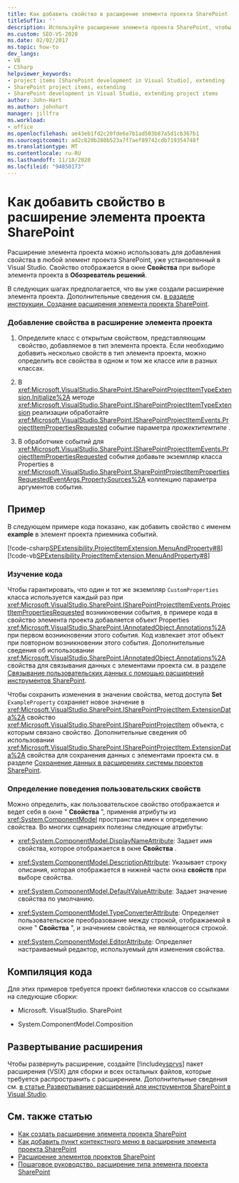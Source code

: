 ```yaml
---
title: Как добавить свойство в расширение элемента проекта SharePoint | Документация Майкрософт
titleSuffix: ''
description: Используйте расширение элемента проекта SharePoint, чтобы добавить свойство в любой элемент проекта SharePoint, уже установленный в Visual Studio.
ms.custom: SEO-VS-2020
ms.date: 02/02/2017
ms.topic: how-to
dev_langs:
- VB
- CSharp
helpviewer_keywords:
- project items [SharePoint development in Visual Studio], extending
- SharePoint project items, extending
- SharePoint development in Visual Studio, extending project items
author: John-Hart
ms.author: johnhart
manager: jillfra
ms.workload:
- office
ms.openlocfilehash: ae43eb1fd2c20fde6e7b1ad503b87a5d1cb367b1
ms.sourcegitcommit: ad2c820b280b523a7f7aef89742cdb719354748f
ms.translationtype: MT
ms.contentlocale: ru-RU
ms.lasthandoff: 11/18/2020
ms.locfileid: "94850173"
---
```

# <a name="how-to-add-a-property-to-a-sharepoint-project-item-extension"></a>Как добавить свойство в расширение элемента проекта SharePoint
  Расширение элемента проекта можно использовать для добавления свойства в любой элемент проекта SharePoint, уже установленный в Visual Studio. Свойство отображается в окне **Свойства** при выборе элемента проекта в **Обозреватель решений**.

 В следующих шагах предполагается, что вы уже создали расширение элемента проекта. Дополнительные сведения см. [в разделе инструкции. Создание расширения элемента проекта SharePoint](../sharepoint/how-to-create-a-sharepoint-project-item-extension.md).

### <a name="to-add-a-property-to-a-project-item-extension"></a>Добавление свойства в расширение элемента проекта

1. Определите класс с открытым свойством, представляющим свойство, добавляемое в тип элемента проекта. Если необходимо добавить несколько свойств в тип элемента проекта, можно определить все свойства в одном и том же классе или в разных классах.

2. В <xref:Microsoft.VisualStudio.SharePoint.ISharePointProjectItemTypeExtension.Initialize%2A> методе <xref:Microsoft.VisualStudio.SharePoint.ISharePointProjectItemTypeExtension> реализации обработайте <xref:Microsoft.VisualStudio.SharePoint.ISharePointProjectItemEvents.ProjectItemPropertiesRequested> событие параметра *прожектитемтипе* .

3. В обработчике событий для <xref:Microsoft.VisualStudio.SharePoint.ISharePointProjectItemEvents.ProjectItemPropertiesRequested> события добавьте экземпляр класса Properties в <xref:Microsoft.VisualStudio.SharePoint.SharePointProjectItemPropertiesRequestedEventArgs.PropertySources%2A> коллекцию параметра аргументов события.

## <a name="example"></a>Пример
 В следующем примере кода показано, как добавить свойство с именем **example** в элемент проекта приемника событий.

 [!code-csharp[SPExtensibility.ProjectItemExtension.MenuAndProperty#8](../sharepoint/codesnippet/CSharp/projectitemmenuandproperty/extension/projectitemextensionproperty.cs#8)]
 [!code-vb[SPExtensibility.ProjectItemExtension.MenuAndProperty#8](../sharepoint/codesnippet/VisualBasic/projectitemmenuandproperty/extension/projectitemextensionproperty.vb#8)]

### <a name="understand-the-code"></a>Изучение кода
 Чтобы гарантировать, что один и тот же экземпляр `CustomProperties` класса используется каждый раз при <xref:Microsoft.VisualStudio.SharePoint.ISharePointProjectItemEvents.ProjectItemPropertiesRequested> возникновении события, в примере кода в свойство элемента проекта добавляется объект Properties <xref:Microsoft.VisualStudio.SharePoint.IAnnotatedObject.Annotations%2A> при первом возникновении этого события. Код извлекает этот объект при повторном возникновении этого события. Дополнительные сведения об использовании <xref:Microsoft.VisualStudio.SharePoint.IAnnotatedObject.Annotations%2A> свойства для связывания данных с элементами проекта см. в разделе [Связывание пользовательских данных с помощью расширений инструментов SharePoint](../sharepoint/associating-custom-data-with-sharepoint-tools-extensions.md).

 Чтобы сохранить изменения в значении свойства, метод доступа **Set** `ExampleProperty` сохраняет новое значение в <xref:Microsoft.VisualStudio.SharePoint.ISharePointProjectItem.ExtensionData%2A> свойство <xref:Microsoft.VisualStudio.SharePoint.ISharePointProjectItem> объекта, с которым связано свойство. Дополнительные сведения об использовании <xref:Microsoft.VisualStudio.SharePoint.ISharePointProjectItem.ExtensionData%2A> свойства для сохранения данных с элементами проекта см. в разделе [Сохранение данных в расширениях системы проектов SharePoint](../sharepoint/saving-data-in-extensions-of-the-sharepoint-project-system.md).

### <a name="specify-the-behavior-of-custom-properties"></a>Определение поведения пользовательских свойств
 Можно определить, как пользовательское свойство отображается и ведет себя в окне " **Свойства** ", применяя атрибуты из <xref:System.ComponentModel> пространства имен к определению свойства. Во многих сценариях полезны следующие атрибуты:

- <xref:System.ComponentModel.DisplayNameAttribute>: Задает имя свойства, которое отображается в окне **Свойства** .

- <xref:System.ComponentModel.DescriptionAttribute>: Указывает строку описания, которая отображается в нижней части окна **свойств** при выборе свойства.

- <xref:System.ComponentModel.DefaultValueAttribute>: Задает значение свойства по умолчанию.

- <xref:System.ComponentModel.TypeConverterAttribute>: Определяет пользовательское преобразование между строкой, отображаемой в окне " **Свойства** ", и значением свойства, не являющегося строкой.

- <xref:System.ComponentModel.EditorAttribute>: Определяет настраиваемый редактор, используемый для изменения свойства.

## <a name="compile-the-code"></a>Компиляция кода
 Для этих примеров требуется проект библиотеки классов со ссылками на следующие сборки:

- Microsoft. VisualStudio. SharePoint

- System.ComponentModel.Composition

## <a name="deploy-the-extension"></a>Развертывание расширения
 Чтобы развернуть расширение, создайте [!include[vsprvs](../sharepoint/includes/vsprvs-md.md)] пакет расширения (VSIX) для сборки и всех остальных файлов, которые требуется распространить с расширением. Дополнительные сведения см. [в статье Развертывание расширений для инструментов SharePoint в Visual Studio](../sharepoint/deploying-extensions-for-the-sharepoint-tools-in-visual-studio.md).

## <a name="see-also"></a>См. также статью
- [Как создать расширение элемента проекта SharePoint](../sharepoint/how-to-create-a-sharepoint-project-item-extension.md)
- [Как добавить пункт контекстного меню в расширение элемента проекта SharePoint](../sharepoint/how-to-add-a-shortcut-menu-item-to-a-sharepoint-project-item-extension.md)
- [Расширение элементов проектов SharePoint](../sharepoint/extending-sharepoint-project-items.md)
- [Пошаговое руководство. расширение типа элемента проекта SharePoint](../sharepoint/walkthrough-extending-a-sharepoint-project-item-type.md)
